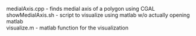 medialAxis.cpp - finds medial axis of a polygon using CGAL       
showMedialAxis.sh - script to visualize using matlab w/o actually opening matlab      
visualize.m - matlab function for the visualization
